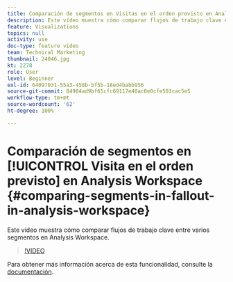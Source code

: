 ```yaml
---
title: Comparación de segmentos en Visitas en el orden previsto en Analysis Workspace
description: Este vídeo muestra cómo comparar flujos de trabajo clave entre varios segmentos en Analysis Workspace.
feature: Visualizations
topics: null
activity: use
doc-type: feature video
team: Technical Marketing
thumbnail: 24046.jpg
kt: 2278
role: User
level: Beginner
exl-id: 64097031-55a3-458b-bf5b-18ed4babb956
source-git-commit: 84984ad9bf65cfc69117e40ac0e0cfe503cac5e5
workflow-type: tm+mt
source-wordcount: '62'
ht-degree: 100%

---
```


# Comparación de segmentos en [!UICONTROL Visita en el orden previsto] en Analysis Workspace {#comparing-segments-in-fallout-in-analysis-workspace}

Este vídeo muestra cómo comparar flujos de trabajo clave entre varios segmentos en Analysis Workspace.

>[!VIDEO](https://video.tv.adobe.com/v/24046/?quality=12&learn=on)

Para obtener más información acerca de esta funcionalidad, consulte la [documentación](https://experienceleague.adobe.com/docs/analytics/analyze/analysis-workspace/visualizations/fallout/compare-segments-fallout.html?lang=es).
